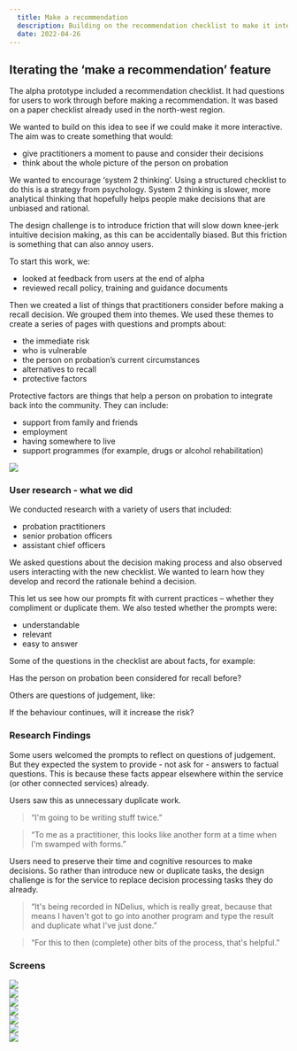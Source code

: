 ```yaml
---
  title: Make a recommendation
  description: Building on the recommendation checklist to make it interactive
  date: 2022-04-26
---
```


## Iterating the ‘make a recommendation’ feature
The alpha prototype included a recommendation checklist. It had questions for users to work through before making a recommendation. It was based on a paper checklist already used in the north-west region.

We wanted to build on this idea to see if we could make it more interactive. The aim was to create something that would: 

* give practitioners a moment to pause and consider their decisions
* think about the whole picture of the person on probation

We wanted to encourage ‘system 2 thinking’. Using a structured checklist to do this is a strategy from psychology. System 2 thinking is slower, more analytical thinking that hopefully helps people make decisions that are unbiased and rational.

The design challenge is to introduce friction that will slow down knee-jerk intuitive decision making, as this can be accidentally biased. But this friction is something that can also annoy users.

To start this work, we:
* looked at feedback from users at the end of alpha 
* reviewed recall policy, training and guidance documents

Then we created a list of things that practitioners consider before making a recall decision. We grouped them into themes. We used these themes to create a series of pages with questions and prompts about:
* the immediate risk
* who is vulnerable 
* the person on probation’s current circumstances
* alternatives to recall
* protective factors

Protective factors are things that help a person on probation to integrate back into the community. They can include:
* support from family and friends
* employment
* having somewhere to live
* support programmes (for example, drugs or alcohol rehabilitation)

<img src="/rec-flow/recflow-research.png"/>

### User research - what we did
We conducted research with a variety of users that included:

* probation practitioners
* senior probation officers
* assistant chief officers

We asked questions about the decision making process and also observed users interacting with the new checklist. We wanted to learn how they develop and record the rationale behind a decision.

This let us see how our prompts fit with current practices – whether they compliment or duplicate them. We also tested whether the prompts were:

* understandable
* relevant
* easy to answer

Some of the questions in the checklist are about facts, for example: 

Has the person on probation been considered for recall before? 

Others are questions of judgement, like:

If the behaviour continues, will it increase the risk? 


### Research Findings
Some users welcomed the prompts to reflect on questions of judgement. But they expected the system to provide - not ask for - answers to factual questions. This is because these facts appear elsewhere within the service (or other connected services) already. 

Users saw this as unnecessary duplicate work. 

> “I'm going to be writing stuff twice.” 

> “To me as a practitioner, this looks like another form at a time when I'm swamped with forms.” 

Users need to preserve their time and cognitive resources to make decisions. So rather than introduce new or duplicate tasks, the design challenge is for the service to replace decision processing tasks they do already. 

> “It's being recorded in NDelius, which is really great, because that means I haven't got to go into another program and type the result and duplicate what I've just done.” 

> “For this to then (complete) other bits of the process, that's helpful.”


### Screens
<img src="/rec-flow/rf-1-risk.png"/><br>
<img src="/rec-flow/rf-2-vuln.png"/><br>
<img src="/rec-flow/rf-3-curcum.png"/><br>
<img src="/rec-flow/rf-4-protectf.png"/><br>
<img src="/rec-flow/rf-5-alt.png"/><br>
<img src="/rec-flow/rf-6-CYA.png"/><br>
<img src="/rec-flow/rf-7-confirm.png"/><br>




